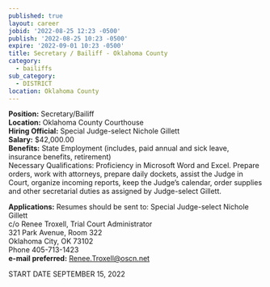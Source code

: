 ```yaml
---
published: true
layout: career
jobid: '2022-08-25 12:23 -0500'
publish: '2022-08-25 10:23 -0500'
expire: '2022-09-01 10:23 -0500'
title: Secretary / Bailiff - Oklahoma County
category:
  - bailiffs
sub_category:
  - DISTRICT
location: Oklahoma County
---
```

**Position:** Secretary/Bailiff  
**Location:** Oklahoma County Courthouse  
**Hiring Official:** Special Judge-select Nichole Gillett  
**Salary:** $42,000.00  
**Benefits:** State Employment (includes, paid annual and sick leave, insurance benefits, retirement)  
Necessary Qualifications: Proficiency in Microsoft Word and Excel.  Prepare orders, work with attorneys, prepare daily dockets, assist the Judge in Court, organize incoming reports, keep the Judge’s calendar, order supplies and other secretarial duties as assigned by Judge-select Gillett.
					
**Applications:** Resumes should be sent to:
Special Judge-select Nichole Gillett  
c/o Renee Troxell, Trial Court Administrator  
321 Park Avenue, Room 322  
Oklahoma City, OK  73102  
Phone 405-713-1423  
**e-mail preferred:** [Renee.Troxell@oscn.net](mailto:Renee.Troxell@oscn.net)

START DATE SEPTEMBER 15, 2022
